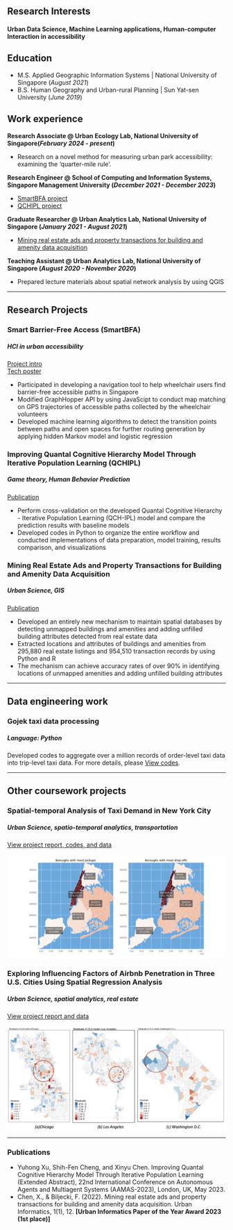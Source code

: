 ## Research Interests

#### Urban Data Science, Machine Learning applications, Human-computer Interaction in accessibility



## Education							       		
- M.S.  Applied Geographic Information Systems	| National University of Singapore (_August 2021_)	 			        		
- B.S.  Human Geography and Urban-rural Planning | Sun Yat-sen University (_June 2019_)

## Work experience 
**Research Associate @ Urban Ecology Lab, National University of Singapore(_February 2024 - present_)**
- Research on a novel method for measuring urban park accessibility: examining the ‘quarter-mile rule’.

**Research Engineer @ School of Computing and Information Systems, Singapore Management University (_December 2021 - December 2023_)**
- [SmartBFA project](#smartbfa)
- [QCHIPL project](#qchipl)

**Graduate Researcher @ Urban Analytics Lab, National University of Singapore (_January 2021 - August 2021_)**  
- [Mining real estate ads and property transactions for building and amenity data acquisition](#real_estate)
  
**Teaching Assistant @ Urban Analytics Lab, National University of Singapore (_August 2020 - November 2020_)**
- Prepared lecture materials about spatial network analysis by using QGIS


---


## Research Projects
<a name="smartbfa"></a>
### Smart Barrier-Free Access (SmartBFA) 
##### HCI in urban accessibility
[Project intro](https://www.clc.gov.sg/docs/default-source/urban-solutions/urbsol23pdf/08_illustration---barrier-free-access.pdf)  
[Tech poster](https://www.canva.com/design/DAFBk8BAoD4/dBsr2iFutYPfMJhXMWTvAQ/view?utm_content=DAFBk8BAoD4&utm_campaign=designshare&utm_medium=link&utm_source=publishsharelink)

- Participated in developing a navigation tool to help wheelchair users find barrier-free accessible paths in Singapore
- Modified GraphHopper API by using JavaScipt to conduct map matching on GPS trajectories of accessible paths collected by the wheelchair volunteers
- Developed machine learning algorithms to detect the transition points between paths and open spaces for further routing generation by applying hidden Markov model and logistic regression

<a name="qchipl"></a>
### Improving Quantal Cognitive Hierarchy Model Through Iterative Population Learning (QCHIPL)
##### Game theory, Human Behavior Prediction
[Publication](https://arxiv.org/abs/2302.06033)

- Perform cross-validation on the developed Quantal Cognitive Hierarchy - Iterative Population Learning (QCH-IPL) model and compare the prediction results with baseline models
- Developed codes in Python to organize the entire workflow and conducted implementations of data preparation, model training, results comparison, and visualizations

<a name="real_estate"></a>
### Mining Real Estate Ads and Property Transactions for Building and Amenity Data Acquisition
##### Urban Science, GIS
[Publication](https://link.springer.com/article/10.1007/s44212-022-00012-2)

- Developed an entirely new mechanism to maintain spatial databases by detecting unmapped buildings and amenities and adding unfilled building attributes detected from real estate data
- Extracted locations and attributes of buildings and amenities from 295,880 real estate listings and 954,510 transaction records by using Python and R 
- The mechanism can achieve accuracy rates of over 90% in identifying locations of unmapped amenities and adding unfilled building attributes


---


## Data engineering work

### Gojek taxi data processing
##### Language: Python

Developed codes to aggregate over a million records of order-level taxi data into trip-level taxi data. For more details, please [View codes](https://github.com/chenxy285/gojek_taxi/tree/main).


---


## Other coursework projects

### Spatial-temporal Analysis of Taxi Demand in New York City
##### Urban Science, spatio-temporal analytics, transportation
[View project report, codes, and data](https://github.com/chenxy285/taxi_demand_analysis_NYC)<br>
<br>
![taxiNYC](assets/imgs/taxiNYC.png)


### Exploring Influencing Factors of Airbnb Penetration in Three U.S. Cities Using Spatial Regression Analysis
##### Urban Science, spatial analytics, real estate
[View project report and data](https://github.com/chenxy285/Airbnb_study)<br>
<br>
![airbnbUS](assets/imgs/airbnbUS.png)

---

### Publications
- Yuhong Xu, Shih-Fen Cheng, and Xinyu Chen. Improving Quantal Cognitive Hierarchy Model Through Iterative Population Learning (Extended Abstract), 22nd International Conference on Autonomous Agents and Multiagent Systems (AAMAS-2023), London, UK, May 2023.
- Chen, X., & Biljecki, F. (2022). Mining real estate ads and property transactions for building and amenity data acquisition. Urban Informatics, 1(1), 12. **[Urban Informatics Paper of the Year Award 2023 (1st place)]**







  


